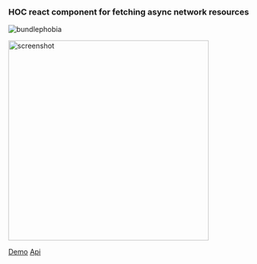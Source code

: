
### HOC react component for fetching async network resources

![bundlephobia](https://badgen.net/bundlephobia/minzip/react-witchFetcher)

<img 
    alt='screenshot' 
    src='https://ncarson.github.io/react-withFetcher/screen.pgn'
    width='400' />

[Demo](https://ncarson.github.io/react-withFetcher/)
[Api](https://ncarson.github.io/react-withFetcher/api/index.html)
